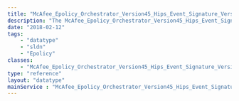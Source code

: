 ```yaml
---
title: "McAfee_Epolicy_Orchestrator_Version45_Hips_Event_Signature_Version7"
description: "The McAfee_Epolicy_Orchestrator_Version45_Hips_Event_Signature_Version7 data type contains the signature name of a rule that generated an IPS event."
date: "2018-02-12"
tags:
    - "datatype"
    - "sldn"
    - "Epolicy"
classes:
    - "McAfee_Epolicy_Orchestrator_Version45_Hips_Event_Signature_Version7"
type: "reference"
layout: "datatype"
mainService : "McAfee_Epolicy_Orchestrator_Version45_Hips_Event_Signature_Version7"
---
```

